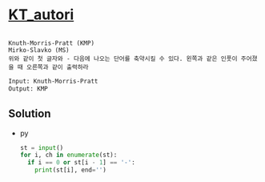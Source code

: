 # [KT_autori](https://open.kattis.com/problems/autori)

```en

```

```kr
Knuth-Morris-Pratt (KMP)
Mirko-Slavko (MS)
위와 같이 첫 글자와 - 다음에 나오는 단어를 축약시킬 수 있다. 왼쪽과 같은 인풋이 주어졌을 때 오른쪽과 같이 출력하라
```

```txt
Input: Knuth-Morris-Pratt
Output: KMP
```

## Solution

* py

  ```py
  st = input()
  for i, ch in enumerate(st):
    if i == 0 or st[i - 1] == '-':
      print(st[i], end='')
  ```
